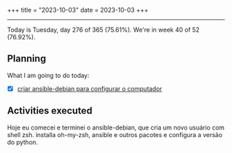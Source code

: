 +++
title = "2023-10-03"
date = 2023-10-03
+++

---

Today is Tuesday, day 276 of 365 (75.61%). We're in week 40 of 52 (76.92%). 

## Planning

What I am going to do today: 

- [x] [criar ansible-debian para configurar o computador](https://github.com/OmnicodeSolutions/ansible-debian)

## Activities executed

Hoje eu comecei e terminei o ansible-debian, que cria um novo usuário com shell zsh. installa oh-my-zsh, ansible e outros pacotes e configura a versão do python.